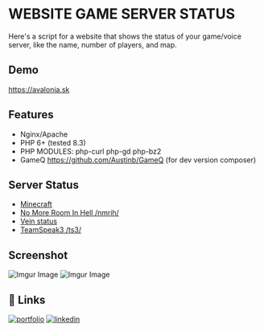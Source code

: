 
# WEBSITE GAME SERVER STATUS

Here's a script for a website that shows the status of your game/voice server, like the name, number of players, and map.

## Demo

https://avalonia.sk

## Features

- Nginx/Apache
- PHP 6+ (tested 8.3)
- PHP MODULES: php-curl php-gd php-bz2
- GameQ https://github.com/Austinb/GameQ (for dev version composer)


## Server Status

 - [Minecraft](https://github.com/Yamiru/gameserverstatus/blob/main/minecraft-status.php)
 - [No More Room In Hell /nmrih/](https://github.com/Yamiru/gameserverstatus/blob/main/nmrih-status.php)
 - [Vein status](https://github.com/Yamiru/gameserverstatus/blob/main/vein-status.php)
 - [TeamSpeak3 /ts3/](https://github.com/Yamiru/gameserverstatus/blob/main/teamspeak3-status.php)


## Screenshot
![Imgur Image](https://i.imgur.com/gfv6YLt.png)
![Imgur Image](https://i.imgur.com/YsMV4Mp.png)


## 🔗 Links
[![portfolio](https://img.shields.io/badge/my_portfolio-000?style=for-the-badge&logo=ko-fi&logoColor=white)](https://yamiru.com/)
[![linkedin](https://img.shields.io/badge/linkedin-0A66C2?style=for-the-badge&logo=linkedin&logoColor=white)](https://www.linkedin.com/in/vaskoviktor)


